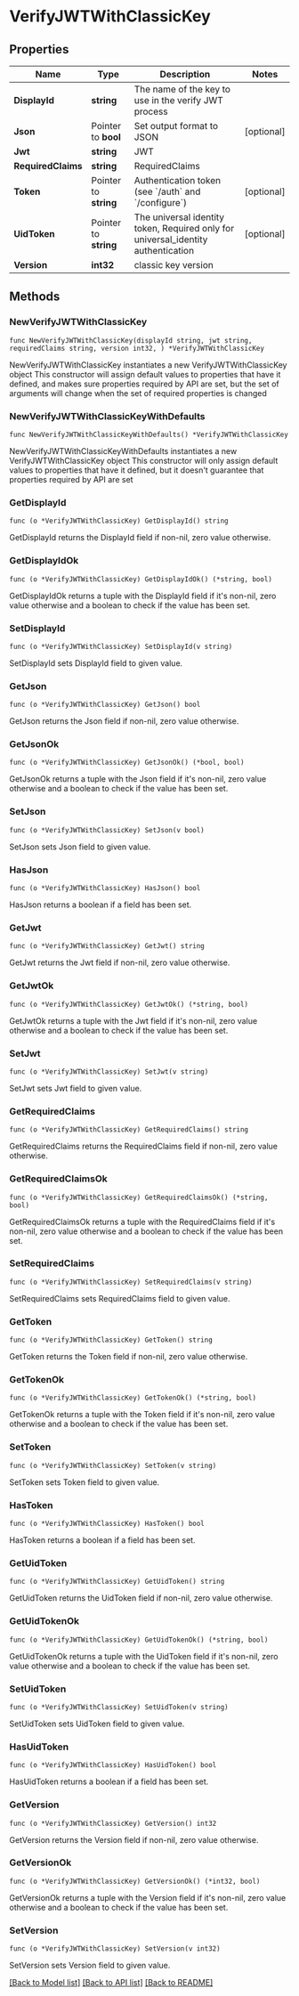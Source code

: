 # VerifyJWTWithClassicKey

## Properties

Name | Type | Description | Notes
------------ | ------------- | ------------- | -------------
**DisplayId** | **string** | The name of the key to use in the verify JWT process | 
**Json** | Pointer to **bool** | Set output format to JSON | [optional] 
**Jwt** | **string** | JWT | 
**RequiredClaims** | **string** | RequiredClaims | 
**Token** | Pointer to **string** | Authentication token (see &#x60;/auth&#x60; and &#x60;/configure&#x60;) | [optional] 
**UidToken** | Pointer to **string** | The universal identity token, Required only for universal_identity authentication | [optional] 
**Version** | **int32** | classic key version | 

## Methods

### NewVerifyJWTWithClassicKey

`func NewVerifyJWTWithClassicKey(displayId string, jwt string, requiredClaims string, version int32, ) *VerifyJWTWithClassicKey`

NewVerifyJWTWithClassicKey instantiates a new VerifyJWTWithClassicKey object
This constructor will assign default values to properties that have it defined,
and makes sure properties required by API are set, but the set of arguments
will change when the set of required properties is changed

### NewVerifyJWTWithClassicKeyWithDefaults

`func NewVerifyJWTWithClassicKeyWithDefaults() *VerifyJWTWithClassicKey`

NewVerifyJWTWithClassicKeyWithDefaults instantiates a new VerifyJWTWithClassicKey object
This constructor will only assign default values to properties that have it defined,
but it doesn't guarantee that properties required by API are set

### GetDisplayId

`func (o *VerifyJWTWithClassicKey) GetDisplayId() string`

GetDisplayId returns the DisplayId field if non-nil, zero value otherwise.

### GetDisplayIdOk

`func (o *VerifyJWTWithClassicKey) GetDisplayIdOk() (*string, bool)`

GetDisplayIdOk returns a tuple with the DisplayId field if it's non-nil, zero value otherwise
and a boolean to check if the value has been set.

### SetDisplayId

`func (o *VerifyJWTWithClassicKey) SetDisplayId(v string)`

SetDisplayId sets DisplayId field to given value.


### GetJson

`func (o *VerifyJWTWithClassicKey) GetJson() bool`

GetJson returns the Json field if non-nil, zero value otherwise.

### GetJsonOk

`func (o *VerifyJWTWithClassicKey) GetJsonOk() (*bool, bool)`

GetJsonOk returns a tuple with the Json field if it's non-nil, zero value otherwise
and a boolean to check if the value has been set.

### SetJson

`func (o *VerifyJWTWithClassicKey) SetJson(v bool)`

SetJson sets Json field to given value.

### HasJson

`func (o *VerifyJWTWithClassicKey) HasJson() bool`

HasJson returns a boolean if a field has been set.

### GetJwt

`func (o *VerifyJWTWithClassicKey) GetJwt() string`

GetJwt returns the Jwt field if non-nil, zero value otherwise.

### GetJwtOk

`func (o *VerifyJWTWithClassicKey) GetJwtOk() (*string, bool)`

GetJwtOk returns a tuple with the Jwt field if it's non-nil, zero value otherwise
and a boolean to check if the value has been set.

### SetJwt

`func (o *VerifyJWTWithClassicKey) SetJwt(v string)`

SetJwt sets Jwt field to given value.


### GetRequiredClaims

`func (o *VerifyJWTWithClassicKey) GetRequiredClaims() string`

GetRequiredClaims returns the RequiredClaims field if non-nil, zero value otherwise.

### GetRequiredClaimsOk

`func (o *VerifyJWTWithClassicKey) GetRequiredClaimsOk() (*string, bool)`

GetRequiredClaimsOk returns a tuple with the RequiredClaims field if it's non-nil, zero value otherwise
and a boolean to check if the value has been set.

### SetRequiredClaims

`func (o *VerifyJWTWithClassicKey) SetRequiredClaims(v string)`

SetRequiredClaims sets RequiredClaims field to given value.


### GetToken

`func (o *VerifyJWTWithClassicKey) GetToken() string`

GetToken returns the Token field if non-nil, zero value otherwise.

### GetTokenOk

`func (o *VerifyJWTWithClassicKey) GetTokenOk() (*string, bool)`

GetTokenOk returns a tuple with the Token field if it's non-nil, zero value otherwise
and a boolean to check if the value has been set.

### SetToken

`func (o *VerifyJWTWithClassicKey) SetToken(v string)`

SetToken sets Token field to given value.

### HasToken

`func (o *VerifyJWTWithClassicKey) HasToken() bool`

HasToken returns a boolean if a field has been set.

### GetUidToken

`func (o *VerifyJWTWithClassicKey) GetUidToken() string`

GetUidToken returns the UidToken field if non-nil, zero value otherwise.

### GetUidTokenOk

`func (o *VerifyJWTWithClassicKey) GetUidTokenOk() (*string, bool)`

GetUidTokenOk returns a tuple with the UidToken field if it's non-nil, zero value otherwise
and a boolean to check if the value has been set.

### SetUidToken

`func (o *VerifyJWTWithClassicKey) SetUidToken(v string)`

SetUidToken sets UidToken field to given value.

### HasUidToken

`func (o *VerifyJWTWithClassicKey) HasUidToken() bool`

HasUidToken returns a boolean if a field has been set.

### GetVersion

`func (o *VerifyJWTWithClassicKey) GetVersion() int32`

GetVersion returns the Version field if non-nil, zero value otherwise.

### GetVersionOk

`func (o *VerifyJWTWithClassicKey) GetVersionOk() (*int32, bool)`

GetVersionOk returns a tuple with the Version field if it's non-nil, zero value otherwise
and a boolean to check if the value has been set.

### SetVersion

`func (o *VerifyJWTWithClassicKey) SetVersion(v int32)`

SetVersion sets Version field to given value.



[[Back to Model list]](../README.md#documentation-for-models) [[Back to API list]](../README.md#documentation-for-api-endpoints) [[Back to README]](../README.md)


